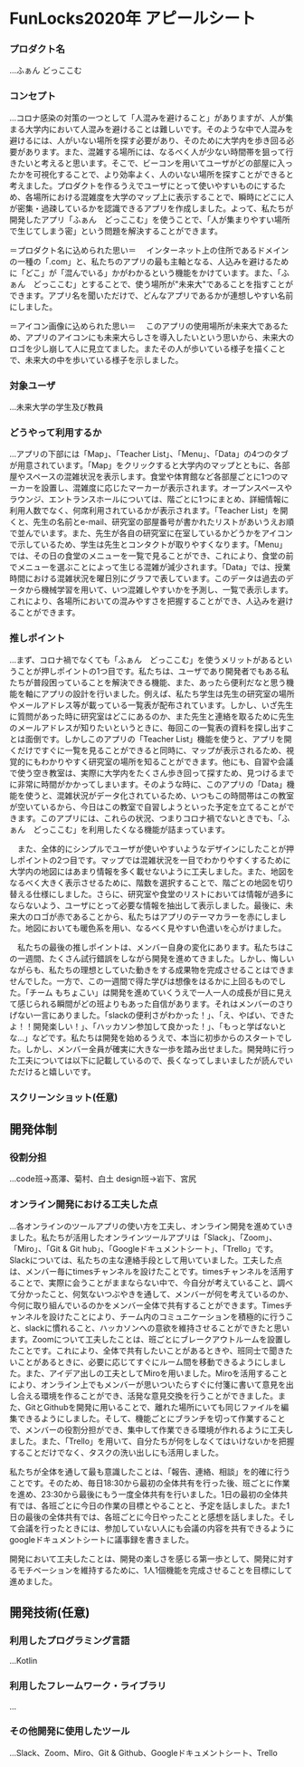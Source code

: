 # FunLocks2020年 アピールシート

### プロダクト名
...ふぁん どっここむ

### コンセプト
...コロナ感染の対策の一つとして「人混みを避けること」がありますが、人が集まる大学内において人混みを避けることは難しいです。そのような中で人混みを避けるには、人がいない場所を探す必要があり、そのために大学内を歩き回る必要があります。また、混雑する場所には、なるべく人が少ない時間帯を狙って行きたいと考えると思います。そこで、ビーコンを用いてユーザがどの部屋に入ったかを可視化することで、より効率よく、人のいない場所を探すことができると考えました。プロダクトを作るうえでユーザにとって使いやすいものにするため、各場所における混雑度を大学のマップ上に表示することで、瞬時にどこに人が密集・過疎しているかを認識できるアプリを作成しました。よって、私たちが開発したアプリ「ふぁん　どっここむ」を使うことで、「人が集まりやすい場所で生じてしまう密」という問題を解決することができます。

＝プロダクト名に込められた思い＝
　インターネット上の住所であるドメインの一種の「.com」と、私たちのアプリの最も主軸となる、人込みを避けるために「どこ」が「混んでいる」かがわかるという機能をかけています。また、「ふぁん　どっここむ」とすることで、使う場所が"未来大"であることを指すことができます。アプリ名を聞いただけで、どんなアプリであるかが連想しやすい名前にしました。

＝アイコン画像に込められた思い＝
　このアプリの使用場所が未来大であるため、アプリのアイコンにも未来大らしさを導入したいという思いから、未来大のロゴを少し崩して人に見立てました。またその人が歩いている様子を描くことで、未来大の中を歩いている様子を示しました。


### 対象ユーザ
...未来大学の学生及び教員

### どうやって利用するか
...アプリの下部には「Map」、「Teacher List」、「Menu」、「Data」の4つのタブが用意されています。「Map」をクリックすると大学内のマップとともに、各部屋やスペースの混雑状況を表示します。食堂や体育館など各部屋ごとに1つのマーカーを設置し、混雑度に応じたマーカーが表示されます。オープンスペースやラウンジ、エントランスホールについては、階ごとに1つにまとめ、詳細情報に利用人数でなく、何席利用されているかが表示されます。「Teacher List」を開くと、先生の名前とe-mail、研究室の部屋番号が書かれたリストがあいうえお順で並んでいます。また、先生が各自の研究室に在室しているかどうかをアイコンで示しているため、学生は先生とコンタクトが取りやすくなります。「Menu」では、その日の食堂のメニューを一覧で見ることができ、これにより、食堂の前でメニューを選ぶことによって生じる混雑が減少されます。「Data」では、授業時間における混雑状況を曜日別にグラフで表しています。このデータは過去のデータから機械学習を用いて、いつ混雑しやすいかを予測し、一覧で表示します。これにより、各場所においての混みやすさを把握することができ、人込みを避けることができます。

### 推しポイント
...まず、コロナ禍でなくても「ふぁん　どっここむ」を使うメリットがあるということが押しポイントの1つ目です。私たちは、ユーザであり開発者でもある私たちが普段困っていることを解決できる機能、また、あったら便利だなと思う機能を軸にアプリの設計を行いました。例えば、私たち学生は先生の研究室の場所やメールアドレス等が載っている一覧表が配布されています。しかし、いざ先生に質問があった時に研究室はどこにあるのか、また先生と連絡を取るために先生のメールアドレスが知りたいというときに、毎回この一覧表の資料を探し出すことは面倒です。しかしこのアプリの「Teacher List」機能を使うと、アプリを開くだけですぐに一覧を見ることができると同時に、マップが表示されるため、視覚的にもわかりやすく研究室の場所を知ることができます。他にも、自習や会議で使う空き教室は、実際に大学内をたくさん歩き回って探すため、見つけるまでに非常に時間がかかってしまいます。そのような時に、このアプリの「Data」機能を使うと、混雑状況がデータ化されているため、いつもこの時間帯はこの教室が空いているから、今日はこの教室で自習しようといった予定を立てることができます。このアプリには、これらの状況、つまりコロナ禍でないときでも、「ふぁん　どっここむ」を利用したくなる機能が詰まっています。

　また、全体的にシンプルでユーザが使いやすいようなデザインにしたことが押しポイントの2つ目です。マップでは混雑状況を一目でわかりやすくするために大学内の地図にはあまり情報を多く載せないように工夫しました。また、地図をなるべく大きく表示させるために、階数を選択することで、階ごとの地図を切り替える仕様にしました。さらに、研究室や食堂のリストにおいては情報が過多にならないよう、ユーザにとって必要な情報を抽出して表示しました。最後に、未来大のロゴが赤であることから、私たちはアプリのテーマカラーを赤にしました。地図においても暖色系を用い、なるべく見やすい色遣いを心がけました。
 
　私たちの最後の推しポイントは、メンバー自身の変化にあります。私たちはこの一週間、たくさん試行錯誤をしながら開発を進めてきました。しかし、悔しいながらも、私たちの理想としていた動きをする成果物を完成させることはできませんでした。一方で、この一週間で得た学びは想像をはるかに上回るものでした。「チーム もちょこい」は開発を進めていくうえで一人一人の成長が目に見えて感じられる瞬間がどの班よりもあった自信があります。それはメンバーのさりげない一言にありました。「slackの便利さがわかった！」、「え、やばい、できたよ！！開発楽しい！」、「ハッカソン参加して良かった！」、「もっと学ばないとな…」などです。私たちは開発を始めるうえで、本当に初歩からのスタートでした。しかし、メンバー全員が確実に大きな一歩を踏み出せました。開発時に行った工夫については以下に記載しているので、長くなってしまいましたが読んでいただけると嬉しいです。


### スクリーンショット(任意)


## 開発体制
### 役割分担
...code班→髙澤、菊村、白土 
design班→岩下、宮尻


### オンライン開発における工夫した点
...各オンラインのツールアプリの使い方を工夫し、オンライン開発を進めていきました。私たちが活用したオンラインツールアプリは「Slack」、「Zoom」、「Miro」、「Git & Git hub」、「Googleドキュメントシート」、「Trello」です。Slackについては、私たちの主な連絡手段として用いていました。工夫した点は、メンバー毎にtimesチャンネルを設けたことです。timesチャンネルを活用することで、実際に会うことがままならない中で、今自分が考えていること、調べて分かったこと、何気ないつぶやきを通して、メンバーが何を考えているのか、今何に取り組んでいるのかをメンバー全体で共有することができます。Timesチャンネルを設けたことにより、チーム内のコミュニケーションを積極的に行うこと、slackに慣れること、ハッカソンへの意欲を維持させることができたと思います。Zoomについて工夫したことは、班ごとにブレークアウトルームを設置したことです。これにより、全体で共有したいことがあるときや、班同士で聞きたいことがあるときに、必要に応じてすぐにルーム間を移動できるようにしました。また、アイデア出しの工夫としてMiroを用いました。Miroを活用することにより、オンライン上でもメンバーが思いついたらすぐに付箋に書いて意見を出し合える環境を作ることができ、活発な意見交換を行うことができました。また、GitとGithubを開発に用いることで、離れた場所にいても同じファイルを編集できるようにしました。そして、機能ごとにブランチを切って作業することで、メンバーの役割分担ができ、集中して作業できる環境が作れるように工夫しました。また、「Trello」を用いて、自分たちが何をしなくてはいけないかを把握することだけでなく、タスクの洗い出しにも活用しました。

私たちが全体を通して最も意識したことは、「報告、連絡、相談」を的確に行うことです。そのため、毎日18:30から最初の全体共有を行った後、班ごとに作業を進め、23:30から最後にもう一度全体共有を行いました。1日の最初の全体共有では、各班ごとに今日の作業の目標とやることと、予定を話しました。また1日の最後の全体共有では、各班ごとに今日やったことと感想を話しました。そして会議を行ったときには、参加していない人にも会議の内容を共有できるようにgoogleドキュメントシートに議事録を書きました。

開発において工夫したことは、開発の楽しさを感じる第一歩として、開発に対するモチベーションを維持するために、1人1個機能を完成させることを目標にして進めました。


## 開発技術(任意)
### 利用したプログラミング言語
...Kotlin

### 利用したフレームワーク・ライブラリ
...

### その他開発に使用したツール
...Slack、Zoom、Miro、Git & Github、Googleドキュメントシート、Trello